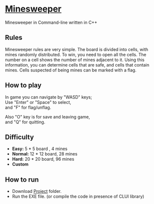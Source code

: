 # [Minesweeper](https://minesweeper.online/)
Minesweeper in Command-line written in C++
## Rules
Minesweeper rules are very simple. The board is divided into cells, with mines randomly distributed. To win, you need to open all the cells.
The number on a cell shows the number of mines adjacent to it. Using this information, you can determine cells that are safe, and cells that contain mines. Cells suspected of being mines can be marked with a flag.
## How to play
In game you can navigate by "WASD" keys;  
Use "Enter" or "Space" to select,   
and "F" for flag/unflag.

Also "O" key is for save and leaving game,  
and "Q" for quitting.
## Difficulty
- **Easy:** 5 * 5 board , 4 mines
- **Normal:** 12 * 12 board, 28 mines
- **Hard:** 20 * 20 board, 96 mines
- **Custom**
## How to run
* Download [Project](https://github.com/AmentBRT/Minesweeper/tree/main/Project) folder.
* Run the EXE file. (or compile the code in presence of CLUI library)

